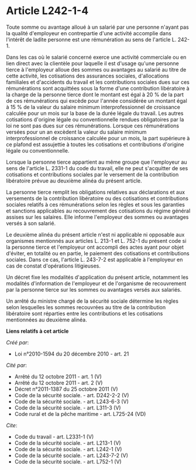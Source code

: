 # Article L242-1-4

Toute somme ou avantage alloué à un salarié par une personne n'ayant pas la qualité d'employeur en contrepartie d'une
activité accomplie dans l'intérêt de ladite personne est une rémunération au sens de l'article L. 242-1. 

Dans les cas où le salarié concerné exerce une activité commerciale ou en lien direct avec la clientèle pour laquelle il est
d'usage qu'une personne tierce à l'employeur alloue des sommes ou avantages au salarié au titre de cette activité, les
cotisations des assurances sociales, d'allocations familiales et d'accidents du travail et les contributions sociales dues
sur ces rémunérations sont acquittées sous la forme d'une contribution libératoire à la charge de la personne tierce dont le
montant est égal à 20 % de la part de ces rémunérations qui excède pour l'année considérée un montant égal à 15 % de la
valeur du salaire minimum interprofessionnel de croissance calculée pour un mois sur la base de la durée légale du travail.
Les autres cotisations d'origine légale ou conventionnelle rendues obligatoires par la loi ne sont pas dues sur ces
rémunérations. Lorsque ces rémunérations versées pour un an excèdent la valeur du salaire minimum interprofessionnel de
croissance calculée pour un mois, la part supérieure à ce plafond est assujettie à toutes les cotisations et contributions
d'origine légale ou conventionnelle. 

Lorsque la personne tierce appartient au même groupe que l'employeur au sens de l'article L. 2331-1 du code du travail, elle
ne peut s'acquitter de ses cotisations et contributions sociales par le versement de la contribution libératoire prévue au
deuxième alinéa du présent article. 

La personne tierce remplit les obligations relatives aux déclarations et aux versements de la contribution libératoire ou des
cotisations et contributions sociales relatifs à ces rémunérations selon les règles et sous les garanties et sanctions
applicables au recouvrement des cotisations du régime général assises sur les salaires. Elle informe l'employeur des sommes
ou avantages versés à son salarié. 

Le deuxième alinéa du présent article n'est ni applicable ni opposable aux organismes mentionnés aux articles L. 213-1 et L.
752-1 du présent code si la personne tierce et l'employeur ont accompli des actes ayant pour objet d'éviter, en totalité ou
en partie, le paiement des cotisations et contributions sociales. Dans ce cas, l'article L. 243-7-2 est applicable à
l'employeur en cas de constat d'opérations litigieuses. 

Un décret fixe les modalités d'application du présent article, notamment les modalités d'information de l'employeur et de
l'organisme de recouvrement par la personne tierce sur les sommes ou avantages versés aux salariés. 

Un arrêté du ministre chargé de la sécurité sociale détermine les règles selon lesquelles les sommes recouvrées au titre de
la contribution libératoire sont réparties entre les contributions et les cotisations mentionnées au deuxième alinéa.

**Liens relatifs à cet article**

_Créé par_:

  - Loi n°2010-1594 du 20 décembre 2010 - art. 21

_Cité par_:

  - Arrêté du 12 octobre 2011 - art. 1 (V)
  - Arrêté du 12 octobre 2011 - art. 2 (V)
  - Décret n°2011-1387 du 25 octobre 2011 (V)
  - Code de la sécurité sociale. - art. D242-2-2 (V)
  - Code de la sécurité sociale. - art. L243-6-3 (V)
  - Code de la sécurité sociale. - art. L311-3 (V)
  - Code rural et de la pêche maritime - art. L725-24 (VD)

_Cite_:

  - Code du travail - art. L2331-1 (V)
  - Code de la sécurité sociale. - art. L213-1 (V)
  - Code de la sécurité sociale. - art. L242-1 (V)
  - Code de la sécurité sociale. - art. L243-7-2 (V)
  - Code de la sécurité sociale. - art. L752-1 (V)
